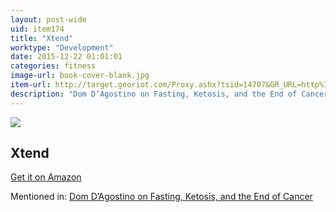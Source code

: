```yaml
---
layout: post-wide
uid: item174
title: "Xtend"
worktype: "Development"
date: 2015-12-22 01:01:01
categories: fitness
image-url: book-cover-blank.jpg
item-url: http://target.georiot.com/Proxy.ashx?tsid=14707&GR_URL=http%3A%2F%2Fwww.amazon.com%2FScivation-Intra-Workout-Catalyst-Watermelon-Servings%2Fdp%2FB005CH0DT4
description: "Dom D’Agostino on Fasting, Ketosis, and the End of Cancer"
---
```

<a href="http://target.georiot.com/Proxy.ashx?tsid=14707&GR_URL=http%3A%2F%2Fwww.amazon.com%2FScivation-Intra-Workout-Catalyst-Watermelon-Servings%2Fdp%2FB005CH0DT4" target="blank"><img src="../../../../img/thumbs/book-cover-blank.jpg" class="prod-img"></a>
<h2>Xtend</h2>
<p><a href="http://target.georiot.com/Proxy.ashx?tsid=14707&GR_URL=http%3A%2F%2Fwww.amazon.com%2FScivation-Intra-Workout-Catalyst-Watermelon-Servings%2Fdp%2FB005CH0DT4" target="blank">Get it on Amazon</a><p>
<p>Mentioned in: <a href="http://fourhourworkweek.com/2015/11/03/dominic-dagostino/" target="blank">Dom D’Agostino on Fasting, Ketosis, and the End of Cancer</a></p>
